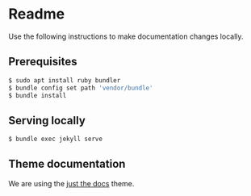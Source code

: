 # Readme

Use the following instructions to make documentation changes locally.

## Prerequisites
```bash
$ sudo apt install ruby bundler
$ bundle config set path 'vendor/bundle'
$ bundle install
```

## Serving locally
```bash
$ bundle exec jekyll serve
```

## Theme documentation
We are using the [just the docs](https://pmarsceill.github.io/just-the-docs/)
theme.
